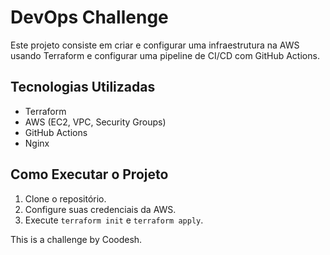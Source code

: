 # DevOps Challenge

Este projeto consiste em criar e configurar uma infraestrutura na AWS usando Terraform e configurar uma pipeline de CI/CD com GitHub Actions.

## Tecnologias Utilizadas
- Terraform
- AWS (EC2, VPC, Security Groups)
- GitHub Actions
- Nginx

## Como Executar o Projeto
1. Clone o repositório.
2. Configure suas credenciais da AWS.
3. Execute `terraform init` e `terraform apply`.

This is a challenge by Coodesh.